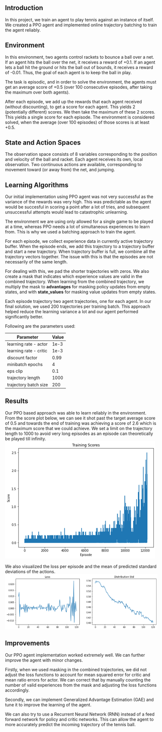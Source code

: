 ## Introduction

In this project, we train an agent to play tennis against an instance of itself. We created a PPO agent and implemented online trajectory batching to train the agent reliably.

## Environment

In this environment, two agents control rackets to bounce a ball over a net. If an agent hits the ball over the net, it receives a reward of +0.1. If an agent lets a ball hit the ground or hits the ball out of bounds, it receives a reward of -0.01. Thus, the goal of each agent is to keep the ball in play.

The task is episodic, and in order to solve the environment, the agents must get an average score of +0.5 (over 100 consecutive episodes, after taking the maximum over both agents).

After each episode, we add up the rewards that each agent received (without discounting), to get a score for each agent. This yields 2 (potentially different) scores. We then take the maximum of these 2 scores.
This yields a single score for each episode.
The environment is considered solved, when the average (over 100 episodes) of those scores is at least +0.5.

## State and Action Spaces

The observation space consists of 8 variables corresponding to the position and velocity of the ball and racket. Each agent receives its own, local observation. Two continuous actions are available, corresponding to movement toward (or away from) the net, and jumping.

## Learning Algorithms

Our initial implementation using PPO agent was not very successful as the variance of the rewards was very high. This was predictable as the agent would be succesful in scoring a point after a lot of tries, and subsequent unsuccessful attempts would lead to catastrophic unlearning.

The environment we are using only allowed for a single game to be played at a time, whereas PPO needs a lot of simultaneous experiences to learn from. This is why we used a batching approach to train the agent.

For each episode, we collect experience data in currently active trajectory buffer. When the episode ends, we add this trajectory to a trajectory buffer and start a new trajectory. When trajectory buffer is full, we combine all the trajectory vectors together. The issue with this is that the episodes are not necessarily of the same length.

For dealing with this, we pad the shorter trajectories with zeros. We also create a mask that indicates which experience values are valid in the combined trajectory. When learning from the combined trajectory, we multiply the mask to **advantages** for masking policy updates from empty states, and with **state_values** for masking value updates from empty states. 

Each episode trajectory two agent trajectories, one for each agent. In our final solution, we used 200 trajectories per training batch. This approach helped reduce the learning variance a lot and our agent performed significantly better.

Following are the parameters used:

|Parameter|Value|
|---|---|
|learning rate - actor|1e-3|
|learning rate - critic|1e-3|
|discount factor|0.99|
|minibatch epochs|4|
|eps clip|0.1|
|trajectory length|1000|
|trajectory batch size|200|


## Results

Our PPO based approach was able to learn reliably in the environment. From the score plot below, we can see it shot past the target average score of 0.5 and towards the end of training was achieving a score of 2.6 which is the maximum score that we could achieve. We set a limit on the trajectory length to 1000 to avoid very long episodes as an episode can theoretically be played till infinity.
![score per episode](images/score_plot.png)

We also visualized the loss per episode and the mean of predicted standard deviations of the actions.
![metrics](images/metrics.png)

## Improvements

Our PPO agent implementation worked extremely well. We can further improve the agent with minor changes. 

Firstly, when we used masking in the combined trajectories, we did not adjust the loss functions to account for mean squared error for critic and mean ratio errors for actor. We can correct that by manually counting the number of valid experiences from the mask and adjusting the loss functions accordingly.

Secondly, we can implement Generalized Advantage Estimation (GAE) and tune it to improve the learning of the agent.

We can also try to use a Recurrent Neural Network (RNN) instead of a feed forward network for policy and critic networks. This can allow the agent to more accurately predict the incoming trajectory of the tennis ball.
